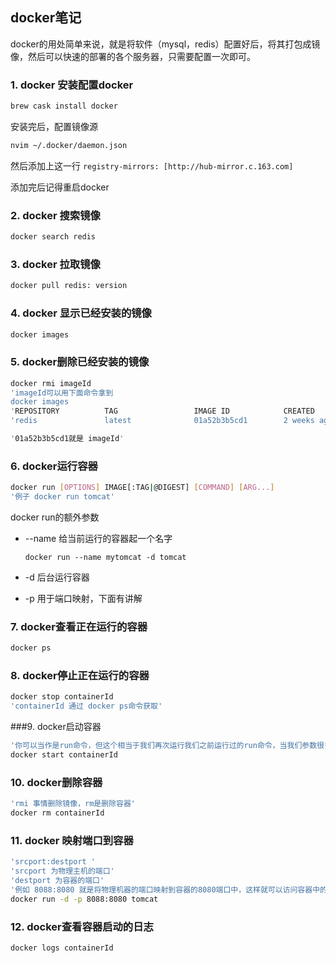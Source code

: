 ## docker笔记

docker的用处简单来说，就是将软件（mysql，redis）配置好后，将其打包成镜像，然后可以快速的部署的各个服务器，只需要配置一次即可。

### 1. docker 安装配置docker

```bash
brew cask install docker
```

安装完后，配置镜像源

```bash
nvim ~/.docker/daemon.json
```

然后添加上这一行 `registry-mirrors: [http://hub-mirror.c.163.com]`

添加完后记得重启docker

### 2. docker 搜索镜像

```bash
docker search redis
```

### 3. docker 拉取镜像

```bash
docker pull redis: version
```

### 4. docker 显示已经安装的镜像

```bash
docker images
```

### 5. docker删除已经安装的镜像

```bash
docker rmi imageId
'imageId可以用下面命令拿到
docker images
'REPOSITORY          TAG                 IMAGE ID            CREATED             SIZE
'redis               latest              01a52b3b5cd1        2 weeks ago         98.2MB

'01a52b3b5cd1就是 imageId'
```

### 6. docker运行容器

```bash
docker run [OPTIONS] IMAGE[:TAG|@DIGEST] [COMMAND] [ARG...]
'例子 docker run tomcat'
```

docker run的额外参数

+ --name  给当前运行的容器起一个名字

  `docker run --name mytomcat -d tomcat`

+ -d 后台运行容器

+ -p 用于端口映射，下面有讲解

### 7. docker查看正在运行的容器

```bash
docker ps
```

### 8. docker停止正在运行的容器

```bash
docker stop containerId 
'containerId 通过 docker ps命令获取'
```

###9. docker启动容器 

```bash
'你可以当作是run命令，但这个相当于我们再次运行我们之前运行过的run命令，当我们参数很多的时候这很有用'
docker start containerId
```

### 10. docker删除容器

```bash
'rmi 事情删除镜像，rm是删除容器'
docker rm containerId
```

### 11. docker 映射端口到容器

```bash
'srcport:destport '
'srcport 为物理主机的端口'
'destport 为容器的端口'
'例如 8088:8080 就是将物理机器的端口映射到容器的8080端口中，这样就可以访问容器中的tomcat了'
docker run -d -p 8088:8080 tomcat
```

### 12. docker查看容器启动的日志

```bash
docker logs containerId
```

